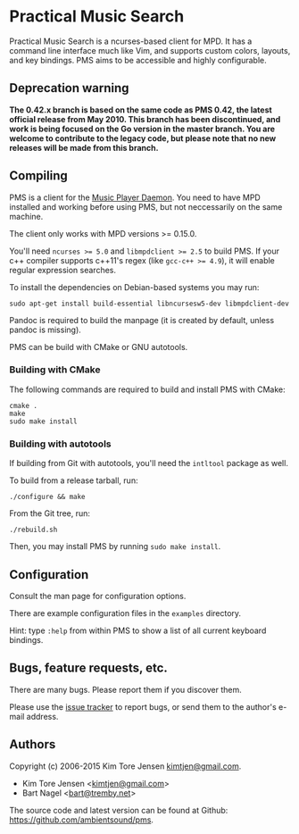 # Practical Music Search

Practical Music Search is a ncurses-based client for MPD. It has a command line
interface much like Vim, and supports custom colors, layouts, and key bindings.
PMS aims to be accessible and highly configurable.


## Deprecation warning

**The 0.42.x branch is based on the same code as PMS 0.42, the latest official release from May 2010. This branch has been discontinued, and work is being focused on the Go version in the master branch. You are welcome to contribute to the legacy code, but please note that no new releases will be made from this branch.**


## Compiling

PMS is a client for the [Music Player Daemon](http://musicpd.org). You need to 
have MPD installed and working before using PMS, but not neccessarily on the
same machine.

The client only works with MPD versions >= 0.15.0.

You'll need `ncurses >= 5.0` and `libmpdclient >= 2.5` to build PMS.
If your c++ compiler supports c++11's regex (like `gcc-c++ >= 4.9`),
it will enable regular expression searches.

To install the dependencies on Debian-based systems you may run:
```
sudo apt-get install build-essential libncursesw5-dev libmpdclient-dev
```

Pandoc is required to build the manpage (it is created by default, unless pandoc is missing).

PMS can be build with CMake or GNU autotools.

### Building with CMake

The following commands are required to build and install PMS with CMake:
```
cmake .
make
sudo make install
```

### Building with autotools

If building from Git with autotools, you'll need the `intltool` package as well.

To build from a release tarball, run:

```
./configure && make
```

From the Git tree, run:

```
./rebuild.sh
```

Then, you may install PMS by running `sudo make install`.


## Configuration

Consult the man page for configuration options.

There are example configuration files in the `examples` directory.

Hint: type `:help` from within PMS to show a list of all current keyboard
bindings.


## Bugs, feature requests, etc.

There are many bugs. Please report them if you discover them.

Please use the [issue tracker](https://github.com/ambientsound/pms/issues) to
report bugs, or send them to the author's e-mail address.


## Authors

Copyright (c) 2006-2015 Kim Tore Jensen <kimtjen@gmail.com>.

* Kim Tore Jensen <<kimtjen@gmail.com>>
* Bart Nagel <<bart@tremby.net>>

The source code and latest version can be found at Github:
<https://github.com/ambientsound/pms>.
